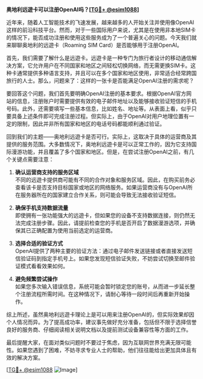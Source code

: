 **奥地利远遊卡可以注册OpenAI吗？[[TG💪+ @esim1088](https://t.me/s/esim1088)]**

近年来，随着人工智能技术的飞速发展，越来越多的人开始关注并使用像OpenAI这样的前沿科技平台。然而，对于一些国际用户来说，尤其是在使用非本地SIM卡的情况下，能否成功注册和使用这些服务成为了一个普遍关心的问题。今天我们就来聊聊奥地利的远遊卡（Roaming SIM Card）是否能够用于注册OpenAI。

首先，我们需要了解什么是远遊卡。远遊卡是一种专门为旅行者设计的移动通信解决方案，它允许用户在不同国家和地区之间轻松切换网络，而无需更换SIM卡。这种卡通常提供多种语言支持，并且可以在多个国家和地区使用，非常适合经常跨国旅行的人士。那么，问题来了：这样的一张卡是否能满足OpenAI注册的需求呢？

要回答这个问题，我们首先要明确OpenAI注册的基本要求。根据OpenAI官方网站的信息，注册账户时需要提供有效的电子邮件地址以及能够接收验证短信的手机号码。此外，还需要填写一些基本信息，比如姓名、地址等。从表面上看，似乎只要具备上述条件即可完成注册过程。但实际上，由于OpenAI对用户地理位置有一定的限制，因此并非所有国家和地区的电话号码都能顺利通过验证。

回到我们的主题——奥地利远遊卡是否可行。实际上，这取决于具体的运营商及其提供的服务范围。大多数情况下，奥地利远遊卡是可以正常工作的，因为它支持国际漫游功能，并且覆盖了多个国家和地区。但是，在尝试注册OpenAI之前，有几个关键点需要注意：

1. **确认运营商支持的服务区域**  
   不同的远遊卡提供商可能有不同的合作对象和服务区域。因此，在购买前务必查看该卡是否支持目标国家或地区的网络服务。如果运营商没有与OpenAI所在服务器所在的国家建立合作关系，则可能会导致无法接收验证短信。

2. **确保手机支持数据流量**  
   即使拥有一张功能强大的远遊卡，但如果您的设备不支持数据连接，则仍然无法完成注册步骤。因此，请提前检查您的手机是否开启了数据漫游选项，并确保其已正确配置为使用当前选定的运营商。

3. **选择合适的验证方式**  
   OpenAI提供了两种主要的验证方法：通过电子邮件发送链接或者直接发送短信验证码到指定手机号上。如果您发现短信验证失败，不妨尝试切换至邮件验证模式看看效果如何。

4. **避免频繁尝试操作**  
   如果您多次输入错误信息，系统可能会暂时锁定您的账号，从而进一步延长整个注册流程所需时间。在这种情况下，请耐心等待一段时间后再重新开始操作。

综上所述，虽然奥地利远遊卡理论上是可以用来注册OpenAI的，但实际效果却因个人情况而异。为了提高成功率，建议事先做好充分准备，包括但不限于选择信誉良好的服务商、仔细阅读相关说明文档以及提前测试设备兼容性等方面的工作。

最后提醒大家，在面对类似问题时不要过于焦虑，因为互联网世界充满无限可能性。如果您遇到了困难，不妨寻求专业人士的帮助，他们往往能给出更加具体且有效的解决方案。

[[TG💪+ @esim1088](https://t.me/s/esim1088) ![Image](https://i.postimg.cc/4NQfJmqS/Snipaste-2025-05-13-00-14-12.png)]